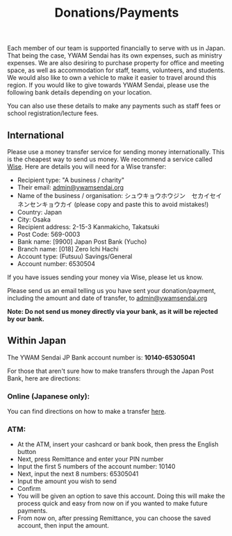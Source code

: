 ﻿---
title: Donations/Payments
draft: false
share: false
commentable: false
editable: false

# Optional header image (relative to `static/media/` folder).
header:
  caption: ""
  image: ""
---

Each member of our team is supported financially to serve with us in Japan. That being the case, YWAM Sendai has its own expenses, such as ministry expenses. We are also desiring to purchase property for office and meeting space, as well as accommodation for staff, teams, volunteers, and students. We would also like to own a vehicle to make it easier to travel around this region. If you would like to give towards YWAM Sendai, please use the following bank details depending on your location.

You can also use these details to make any payments such as staff fees or school registration/lecture fees.

## International

Please use a money transfer service for sending money internationally. This is the cheapest way to send us money. We recommend a service called [Wise](https://www.wise.com/). Here are details you will need for a Wise transfer:

* Recipient type: "A business / charity"
* Their email: admin@ywamsendai.org
* Name of the business / organisation: シュウキョウホウジン　セカイセイネンセンキョウカイ (please copy and paste this to avoid mistakes!)
* Country: Japan
* City: Osaka
* Recipient address: 2-15-3 Kanmakicho, Takatsuki
* Post Code: 569-0003
* Bank name: [9900] Japan Post Bank (Yucho)
* Branch name: [018] Zero Ichi Hachi
* Account type: (Futsuu) Savings/General
* Account number: 6530504

If you have issues sending your money via Wise, please let us know.

Please send us an email telling us you have sent your donation/payment, including the amount and date of transfer, to admin@ywamsendai.org

**Note: Do not send us money directly via your bank, as it will be rejected by our bank.**

## Within Japan

The YWAM Sendai JP Bank account number is: **10140-65305041**

For those that aren't sure how to make transfers through the Japan Post Bank, here are directions:

### Online (Japanese only):

You can find directions on how to make a transfer [here](https://www.jp-bank.japanpost.jp/direct/pc/guide/dr_pc_gd_densin.html).

### ATM:

* At the ATM, insert your cashcard or bank book, then press the English button
* Next, press Remittance and enter your PIN number
* Input the first 5 numbers of the account number: 10140
* Next, input the next 8 numbers: 65305041
* Input the amount you wish to send
* Confirm
* You will be given an option to save this account. Doing this will make the process quick and easy from now on if you wanted to make future payments.
* From now on, after pressing Remittance, you can choose the saved account, then input the amount.
